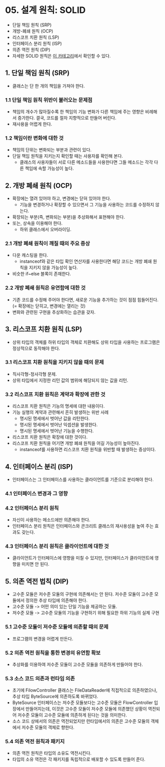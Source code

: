 # 05. 설계 원칙: SOLID
- 단일 책임 원칙 (SRP)
- 개방-폐쇄 원칙 (OCP)
- 리스코프 치환 원칙 (LSP)
- 인터페이스 분리 원칙 (ISP)
- 의존 역전 원칙 (DIP)
- 자세한 SOLID 원칙은 [이 카테고리](https://steady-coding.tistory.com/category/%EA%B0%9C%EB%B0%9C%20%EC%9D%B4%EC%95%BC%EA%B8%B0/OOP)에서 확인할 수 있다.

## 1. 단일 책임 원칙 (SRP)
- 클래스는 단 한 개의 책임을 가져야 한다.

### 1.1 단일 책임 원칙 위반이 불러오는 문제점
- 책임의 개수가 많아질수록 한 책임의 기능 변화가 다른 책임에 주는 영향은 비례해서 증가한다. 결국, 코드를 절차 지향적으로 만들어 버린다.
- 재사용을 어렵게 한다.

### 1.2 책임이란 변화에 대한 것
- 책임의 단위는 변화되는 부분과 관련이 있다.
- 단일 책임 원칙을 지키는지 확인할 때는 사용자를 확인해 본다.
  - 클래스의 사용자들이 서로 다른 메소드들을 사용한다면 그들 메소드는 각각 다른 책임에 속할 가능성이 높다.

## 2. 개방 폐쇄 원칙 (OCP)
- 확장에는 열려 있어야 하고, 변경에는 닫혀 있어야 한다.
  - 기능을 변경하거나 확장할 수 있으면서 그 기능을 사용하는 코드를 수정하지 않는다.
- 확장되는 부분(즉, 변화되는 부분)을 추상화해서 표현해야 한다.
- 또는, 상속을 이용해야 한다.
  - 하위 클래스에서 오버라이딩.

### 2.1 개방 폐쇄 원칙이 깨질 때의 주요 증상
- 다운 캐스팅을 한다.
  - instanceof와 같은 타입 확인 연산자를 사용한다면 해당 코드는 개방 폐쇄 원칙을 지키지 않을 가능성이 높다.
- 비슷한 if~else 블록이 존재한다.

### 2.2 개방 폐쇄 원칙은 유연함에 대한 것
- 기존 코드를 수정해 주어야 한다면, 새로운 기능을 추가하는 것이 점점 힘들어진다. (= 확장에는 닫히고, 변경에는 열리는 것)
- 변화와 관련된 구현을 추상화하는 습관을 갖자.

## 3. 리스코프 치환 원칙 (LSP)
- 상위 타입의 객체를 하위 타입의 객체로 치환해도 상위 타입을 사용하는 프로그램은 정상적으로 동작해야 한다.

### 3.1 리스코프 치환 원칙을 지키지 않을 때의 문제
- 직사각형-정사각형 문제.
- 상위 타입에서 지정한 리턴 값의 범위에 해당되지 않는 값을 리턴.

### 3.2 리스코프 치환 원칙은 계약과 확장에 관한 것
- 리스코프 치환 원칙은 기능의 명세에 대한 내용이다.
- 기능 실행의 계약과 관련해서 흔히 발생하는 위반 사례
  - 명시된 명세에서 벗어난 값을 리턴한다.
  - 명시된 명세에서 벗어난 익셉션을 발생한다.
  - 명시된 명세에서 벗어난 기능을 수행한다.
- 리스코프 치환 원칙은 확장에 대한 것이다.
- 리스코프 치환 원칙을 어기면 개방 폐쇄 원칙을 어길 가능성이 높아진다.
  - instanceof를 사용하면 리스코프 치환 원칙을 위반할 때 발생하는 증상이다.

## 4. 인터페이스 분리 (ISP)
- 인터페이스는 그 인터페이스를 사용하는 클라이언트를 기준으로 분리해야 한다.

### 4.1 인터페이스 변경과 그 영향

### 4.2 인터페이스 분리 원칙
- 자신이 사용하는 메소드에만 의존해야 한다.
- 인터페이스 분리 원칙은 인터페이스와 콘크리트 클래스의 재사용성을 높여 주는 효과도 갖는다.

### 4.3 인터페이스 분리 원칙은 클라이언트에 대한 것
- 클라이언트가 인터페이스에 영향을 미칠 수 있지만, 인터페이스가 클라이언트에 영향을 미치면 안 된다.

## 5. 의존 역전 법칙 (DIP)
- 고수준 모듈은 저수준 모듈의 구현에 의존해서는 안 된다. 저수준 모듈이 고수준 모듈에서 정의한 추상 타입에 의존해야 한다.
- 고수준 모듈 -> 어떤 의미 있는 단일 기능을 제공하는 모듈.
- 저수준 모듈 -> 고수준 모듈의 기능을 구현하기 위해 필요한 하위 기능의 실제 구현

### 5.1 고수준 모듈이 저수준 모듈에 의존할 때의 문제
- 프로그램의 변경을 어렵게 만든다.

### 5.2 의존 역전 원칙을 통한 변경의 유연함 확보
- 추상화를 이용하여 저수준 모듈이 고수준 모듈을 의존하게 만들어야 한다.

### 5.3 소스 코드 의존과 런타임 의존
- 초기에 FilowController 클래스는 FileDataReader에 직접적으로 의존하였으나, 추상 타입 ByteSource에 의존하도록 바뀌었다.
- ByteSource 인터페이스는 저수준 모듈보다는 고수준 모듈은 FlowController 입장에서 만들어지는데, 이것은 고수준 모듈이 저수준 모듈에 의존했던 상황이 역전되어 저수준 모듈이 고수준 모듈에 의존하게 된다는 것을 의미한다.
- 소스 코드 상에서의 의존은 역전되었지만 런타임에서의 의존은 고수준 모듈의 객체에서 저수준 모듈의 객체로 향한다.

### 5.4 의존 역전 원칙과 패키지
- 의존 역전 원칙은 타입의 소유도 역전시킨다.
- 타입의 소유 역전은 각 패키지를 독립적으로 배포할 수 있도록 만들어 준다.

